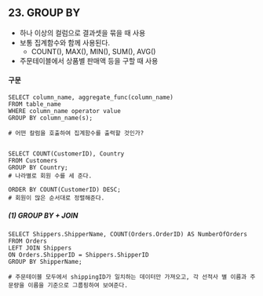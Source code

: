 ## 23. GROUP BY 

- 하나 이상의 컬럼으로 결과셋을 묶을 때 사용 
- 보통 집계함수와 함께 사용된다.
	- COUNT(), MAX(), MIN(), SUM(), AVG()
- 주문테이블에서 상품별 판매액 등을 구할 때 사용

#### 구문

~~~
SELECT column_name, aggregate_func(column_name)
FROM table_name
WHERE column_name operator value
GROUP BY column_name(s);

# 어떤 칼럼을 호출하여 집계함수를 출력할 것인가?


SELECT COUNT(CustomerID), Country
FROM Customers
GROUP BY Country;
# 나라별로 회원 수를 세 준다.

ORDER BY COUNT(CustomerID) DESC;
# 회원이 많은 순서대로 정렬해준다.
~~~


##### (1) GROUP BY + JOIN 

~~~
SELECT Shippers.ShipperName, COUNT(Orders.OrderID) AS NumberOfOrders
FROM Orders
LEFT JOIN Shippers
ON Orders.ShipperID = Shippers.ShipperID
GROUP BY ShipperName;

# 주문테이블 모두에서 shippingID가 일치하는 데이터만 가져오고, 각 선적사 별 이름과 주문량을 이름을 기준으로 그룹핑하여 보여준다. 
~~~

<br>